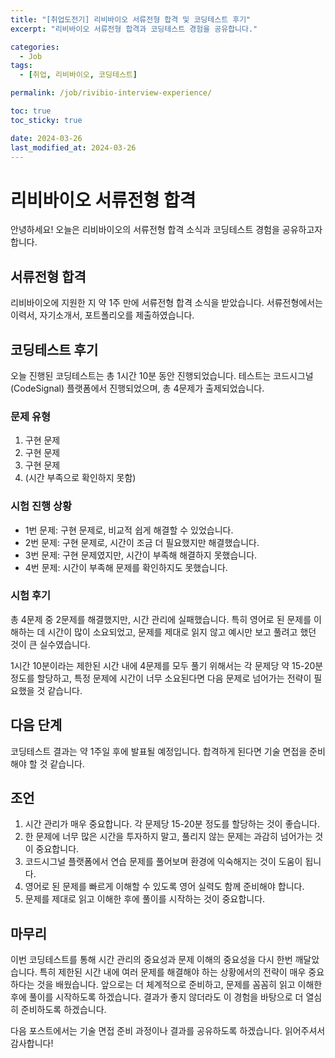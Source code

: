```yaml
---
title: "[취업도전기] 리비바이오 서류전형 합격 및 코딩테스트 후기"
excerpt: "리비바이오 서류전형 합격과 코딩테스트 경험을 공유합니다."

categories:
  - Job
tags:
  - [취업, 리비바이오, 코딩테스트]

permalink: /job/rivibio-interview-experience/

toc: true
toc_sticky: true

date: 2024-03-26
last_modified_at: 2024-03-26
---
```


# 리비바이오 서류전형 합격

안녕하세요! 오늘은 리비바이오의 서류전형 합격 소식과 코딩테스트 경험을 공유하고자 합니다.

## 서류전형 합격

리비바이오에 지원한 지 약 1주 만에 서류전형 합격 소식을 받았습니다. 
서류전형에서는 이력서, 자기소개서, 포트폴리오를 제출하였습니다.


## 코딩테스트 후기

오늘 진행된 코딩테스트는 총 1시간 10분 동안 진행되었습니다. 
테스트는 코드시그널(CodeSignal) 플랫폼에서 진행되었으며, 총 4문제가 출제되었습니다.

### 문제 유형
1. 구현 문제
2. 구현 문제
3. 구현 문제
4. (시간 부족으로 확인하지 못함)

### 시험 진행 상황
- 1번 문제: 구현 문제로, 비교적 쉽게 해결할 수 있었습니다.
- 2번 문제: 구현 문제로, 시간이 조금 더 필요했지만 해결했습니다.
- 3번 문제: 구현 문제였지만, 시간이 부족해 해결하지 못했습니다.
- 4번 문제: 시간이 부족해 문제를 확인하지도 못했습니다.

### 시험 후기
총 4문제 중 2문제를 해결했지만, 시간 관리에 실패했습니다. 
특히 영어로 된 문제를 이해하는 데 시간이 많이 소요되었고, 
문제를 제대로 읽지 않고 예시만 보고 풀려고 했던 것이 큰 실수였습니다.

1시간 10분이라는 제한된 시간 내에 4문제를 모두 풀기 위해서는 
각 문제당 약 15-20분 정도를 할당하고, 
특정 문제에 시간이 너무 소요된다면 다음 문제로 넘어가는 전략이 필요했을 것 같습니다.

## 다음 단계
코딩테스트 결과는 약 1주일 후에 발표될 예정입니다. 
합격하게 된다면 기술 면접을 준비해야 할 것 같습니다.

## 조언
1. 시간 관리가 매우 중요합니다. 각 문제당 15-20분 정도를 할당하는 것이 좋습니다.
2. 한 문제에 너무 많은 시간을 투자하지 말고, 풀리지 않는 문제는 과감히 넘어가는 것이 중요합니다.
3. 코드시그널 플랫폼에서 연습 문제를 풀어보며 환경에 익숙해지는 것이 도움이 됩니다.
4. 영어로 된 문제를 빠르게 이해할 수 있도록 영어 실력도 함께 준비해야 합니다.
5. 문제를 제대로 읽고 이해한 후에 풀이를 시작하는 것이 중요합니다.

## 마무리
이번 코딩테스트를 통해 시간 관리의 중요성과 문제 이해의 중요성을 다시 한번 깨달았습니다. 
특히 제한된 시간 내에 여러 문제를 해결해야 하는 상황에서의 전략이 매우 중요하다는 것을 배웠습니다.
앞으로는 더 체계적으로 준비하고, 문제를 꼼꼼히 읽고 이해한 후에 풀이를 시작하도록 하겠습니다.
결과가 좋지 않더라도 이 경험을 바탕으로 더 열심히 준비하도록 하겠습니다.

다음 포스트에서는 기술 면접 준비 과정이나 결과를 공유하도록 하겠습니다.
읽어주셔서 감사합니다! 